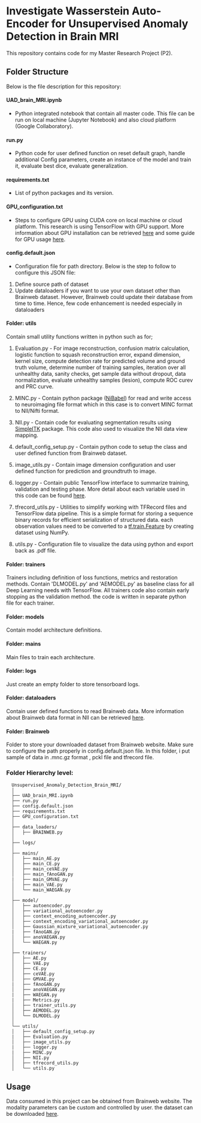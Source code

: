 # Investigate Wasserstein Auto-Encoder for Unsupervised Anomaly Detection in Brain MRI

This repository contains code for my Master Research Project (P2).

## Folder Structure
Below is the file description for this repository:

#### UAD_brain_MRI.ipynb 
* Python integrated notebook that contain all master code. This file can be run on local machine (Jupyter Notebook) and also cloud platform (Google Collaboratory).


#### run.py
* Python code for user defined function on reset default graph, handle additional Config parameters, create an instance of the model and train it, evaluate best dice, evaluate generalization.


#### requirements.txt
* List of python packages and its version.


#### GPU_configuration.txt
* Steps to configure GPU using CUDA core on local machine or cloud platform. This research is using TensorFlow with GPU support. More information about GPU installation can be retrieved [here](https://www.tensorflow.org/install/gpu) and some guide for GPU usage [here](https://www.tensorflow.org/guide/gpu).


#### config.default.json
* Configuration file for path directory. Below is the step to follow to configure this JSON file:
1. Define source path of dataset
2. Update dataloaders if you want to use your own dataset other than Brainweb dataset. However, Brainweb could update their database from time to time. Hence, few code enhancement is needed especially in dataloaders


#### Folder: utils
Contain small utility functions written in python such as for;
1. Evaluation.py - 
For image reconstruction, confusion matrix calculation, logistic function to squash reconstruction error, expand dimension, kernel size, compute detection rate for predicted volume and ground truth volume, determine number of training samples, iteration over all unhealthy data, sanity checks, get sample data without dropout, data normalization, evaluate unhealthy samples (lesion), compute ROC curev and PRC curve.

2. MINC.py - 
Contain python package ([NiBabel](https://nipy.org/nibabel/)) for read and write access to neuroimaging file format which in this case is to convert MINC format to NII/Nifti format.

3. NII.py - 
Contain code for evaluating segmentation results using [SimpleITK](https://simpleitk.org/) package. This code also used to visualize the NII data view mapping.

4. default_config_setup.py - 
Contain python code to setup the class and user defined function from Brainweb dataset.

5. image_utils.py - 
Contain image dimension configuration and user defined function for prediction and groundtruth to image.

6. logger.py - 
Contain public TensorFlow interface to summarize training, validation and testing phase. More detail about each variable used in this code can be found [here](https://www.tensorflow.org/api_docs/python/tf/compat/v1#functions).

7. tfrecord_utils.py - 
Utilities to simplify working with TFRecord files and TensorFlow data pipeline. This is a simple format for storing a sequence binary records for efficient serialization of structured data. each observation values need to be converted to a [tf.train.Feature](https://www.tensorflow.org/tutorials/load_data/tfrecord#tftrainexample) by creating dataset using NumPy.

8. utils.py - 
Configuration file to visualize the data using python and export back as .pdf file.

#### Folder: trainers
Trainers including definition of loss functions, metrics and restoration methods. Contain 'DLMODEL.py' and 'AEMODEL.py' as baseline class for all Deep Learning needs with TensorFlow. All trainers code also contain early stopping as the validation method. the code is written in separate python file for each trainer.

#### Folder: models
Contain model architecture definitions.


#### Folder: mains
Main files to train each architecture.


#### Folder: logs
Just create an empty folder to store tensorboard logs.


#### Folder: dataloaders
Contain user defined functions to read Brainweb data. More information about Brainweb data format in NII can be retrieved [here](https://radiopaedia.org/articles/nifti-file-format).


#### Folder: Brainweb
Folder to store your downloaded dataset from Brainweb website. Make sure to configure the path properly in config.default.json file. In this folder, i put sample of data in .mnc.gz format , pckl file and tfrecord file.


### Folder Hierarchy level:
```
  Unsupervised_Anomaly_Detection_Brain_MRI/
  │
  ├── UAD_brain_MRI.ipynb 
  ├── run.py 
  ├── config.default.json
  ├── requirements.txt 
  ├── GPU_configuration.txt 
  │
  ├── data_loaders/ 
  │   ├── BRAINWEB.py
  │
  ├── logs/  
  │
  ├── mains/ 
  │   ├── main_AE.py
  │   ├── main_CE.py
  │   ├── main_ceVAE.py
  │   ├── main_fAnoGAN.py
  |   ├── main_GMVAE.py
  │   ├── main_VAE.py
  │   └── main_WAEGAN.py
  │
  ├── model/ 
  │   ├── autoencoder.py
  │   ├── variational_autoencoder.py
  │   ├── context_encoding_autoencoder.py
  │   ├── context_encoding_variational_autoencoder.py
  │   ├── Gaussian_mixture_variational_autoencoder.py
  |   ├── fAnoGAN.py
  │   ├── anoVAEGAN.py
  │   └── WAEGAN.py
  │ 
  ├── trainers/ 
  │   ├── AE.py
  │   ├── VAE.py
  │   ├── CE.py
  │   ├── ceVAE.py
  │   ├── GMVAE.py
  |   ├── fAnoGAN.py
  │   ├── anoVAEGAN.py
  |   ├── WAEGAN.py
  |   ├── Metrics.py
  │   ├── trainer_utils.py
  │   ├── AEMODEL.py
  │   └── DLMODEL.py
  │  
  └── utils/ 
  │   ├── default_config_setup.py
  |   ├── Evaluation.py
  │   ├── image_utils.py
  |   ├── logger.py
  |   ├── MINC.py
  │   ├── NII.py
  │   ├── tfrecord_utils.py
  │   └── utils.py

```

## Usage
Data consumed in this project can be obtained from Brainweb website. The modality parameters can be custom and controlled by user. the dataset can be downloaded [here](https://brainweb.bic.mni.mcgill.ca/).



